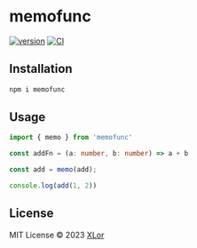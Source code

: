 # memofunc

[![version](https://img.shields.io/npm/v/memofunc?label=memofunc)](https://www.npmjs.com/package/memofunc)
[![CI](https://github.com/yjl9903/memofunc/actions/workflows/ci.yml/badge.svg)](https://github.com/yjl9903/memofunc/actions/workflows/ci.yml)

## Installation

```bash
npm i memofunc
```

## Usage

```ts
import { memo } from 'memofunc'

const addFn = (a: number, b: number) => a + b

const add = memo(add);

console.log(add(1, 2))
```

## License

MIT License © 2023 [XLor](https://github.com/yjl9903)
